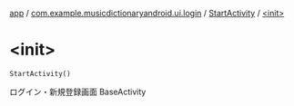 [app](../../index.md) / [com.example.musicdictionaryandroid.ui.login](../index.md) / [StartActivity](index.md) / [&lt;init&gt;](./-init-.md)

# &lt;init&gt;

`StartActivity()`

ログイン・新規登録画面 BaseActivity

